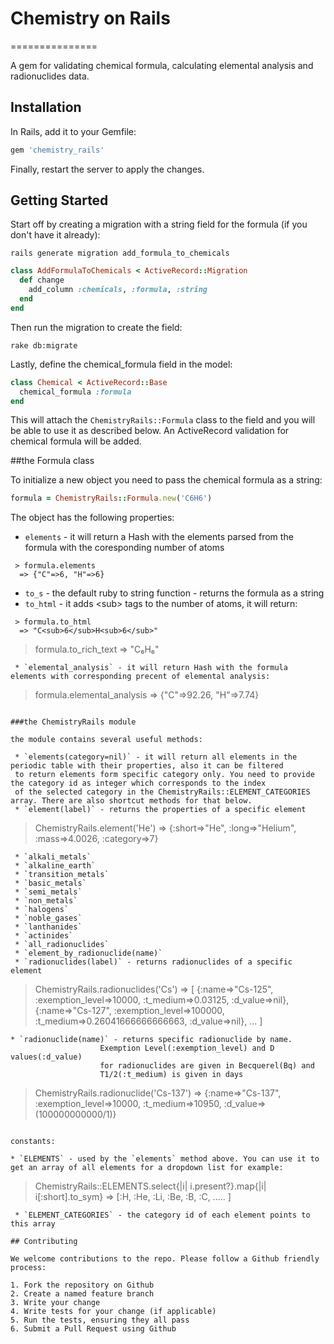 # Chemistry on Rails
===============

A gem for validating chemical formula, calculating elemental analysis and radionuclides data.

## Installation

In Rails, add it to your Gemfile:

```ruby
gem 'chemistry_rails'
```

Finally, restart the server to apply the changes.

## Getting Started

Start off by creating a migration with a string field for the formula (if you don't have it already):

	rails generate migration add_formula_to_chemicals

```ruby
class AddFormulaToChemicals < ActiveRecord::Migration
  def change
    add_column :chemicals, :formula, :string
  end
end
```

Then run the migration to create the field:

	rake db:migrate

Lastly, define the chemical_formula field in the model:

```ruby
class Chemical < ActiveRecord::Base
  chemical_formula :formula
end
```

This will attach the `ChemistryRails::Formula` class to the field and you will be able to use it as described below. An ActiveRecord
validation for chemical formula will be added.

##the Formula class

To initialize a new object you need to pass the chemical formula as a string:

```ruby
formula = ChemistryRails::Formula.new('C6H6')
```

The object has the following properties:

 * `elements` - it will return a Hash with the elements parsed from the formula with the coresponding number of atoms
```
 > formula.elements
  => {"C"=>6, "H"=>6}
```
 * `to_s` - the default ruby to string function - returns the formula as a string
 * `to_html` - it adds \<sub\> tags to the number of atoms, it will return:
```
 > formula.to_html
  => "C<sub>6</sub>H<sub>6</sub>"
```
 > formula.to_rich_text
  => "C₆H₆"
```
 * `elemental_analysis` - it will return Hash with the formula elements with corresponding precent of elemental analysis:
```
 > formula.elemental_analysis
  => {"C"=>92.26, "H"=>7.74}
```

###the ChemistryRails module

the module contains several useful methods:

 * `elements(category=nil)` - it will return all elements in the periodic table with their properties, also it can be filtered
 to return elements form specific category only. You need to provide the category id as integer which corresponds to the index
 of the selected category in the ChemistryRails::ELEMENT_CATEGORIES array. There are also shortcut methods for that below.
 * `element(label)` - returns the properties of a specific element
```
 > ChemistryRails.element('He')
  => {:short=>"He", :long=>"Helium", :mass=>4.0026, :category=>7}
```
 * `alkali_metals`
 * `alkaline_earth`
 * `transition_metals`
 * `basic_metals`
 * `semi_metals`
 * `non_metals`
 * `halogens`
 * `noble_gases`
 * `lanthanides`
 * `actinides`
 * `all_radionuclides`
 * `element_by_radionuclide(name)`
 * `radionuclides(label)` - returns radionuclides of a specific element
  ```
   > ChemistryRails.radionuclides('Cs')
    => [
         {:name=>"Cs-125", :exemption_level=>10000, :t_medium=>0.03125, :d_value=>nil},
         {:name=>"Cs-127", :exemption_level=>100000, :t_medium=>0.26041666666666663, :d_value=>nil},
         ...
       ] 
  ```
 * `radionuclide(name)` - returns specific radionuclide by name. 
                      Exemption Level(:exemption_level) and D values(:d_value) 
                      for radionuclides are given in Becquerel(Bq) and 
                      T1/2(:t_medium) is given in days
  ```
   > ChemistryRails.radionuclide('Cs-137')
    => {:name=>"Cs-137", :exemption_level=>10000, :t_medium=>10950, :d_value=>(100000000000/1)}
  ```

constants:

 * `ELEMENTS` - used by the `elements` method above. You can use it to get an array of all elements for a dropdown list for example:
```
 > ChemistryRails::ELEMENTS.select{|i| i.present?}.map{|i| i[:short].to_sym}
  => [:H, :He, :Li, :Be, :B, :C, ..... ]
```
 * `ELEMENT_CATEGORIES` - the category id of each element points to this array

## Contributing

We welcome contributions to the repo. Please follow a Github friendly process:

1. Fork the repository on Github
2. Create a named feature branch
3. Write your change
4. Write tests for your change (if applicable)
5. Run the tests, ensuring they all pass
6. Submit a Pull Request using Github
